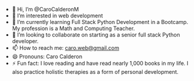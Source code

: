 - 👋 Hi, I’m @CaroCalderonM
- 👀 I’m interested in web development
- 🌱 I’m currently learning Full Stack Python Development in a Bootcamp. My profession is a Math and Computing Teacher.
- 💞️ I’m looking to collaborate on starting as a senior full stack Python developer.
- 📫 How to reach me: caro.web@gmail.com
- 😄 Pronouns: Caro Calderon
- ⚡ Fun fact: I love reading and have read nearly 1,000 books in my life. I also practice holistic therapies as a form of personal development.

